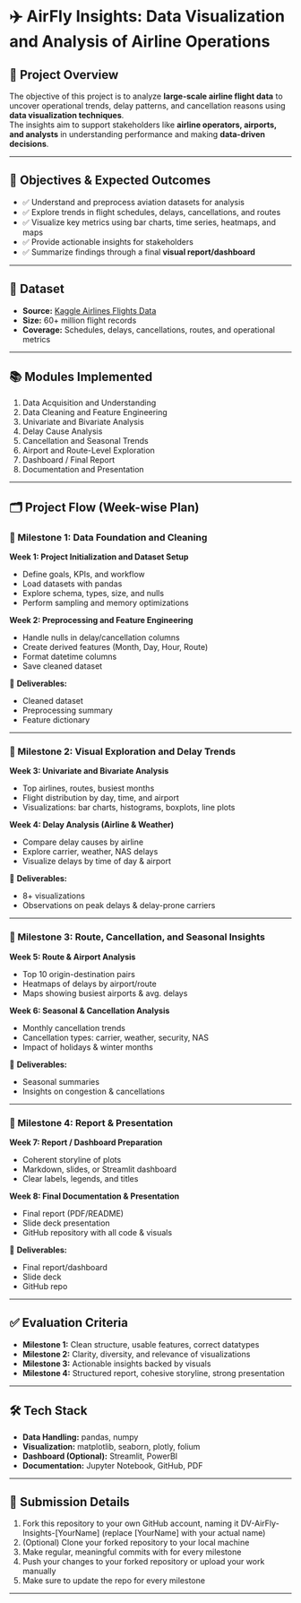 # ✈️ AirFly Insights: Data Visualization and Analysis of Airline Operations

## 📌 Project Overview
The objective of this project is to analyze **large-scale airline flight data** to uncover operational trends, delay patterns, and cancellation reasons using **data visualization techniques**.  
The insights aim to support stakeholders like **airline operators, airports, and analysts** in understanding performance and making **data-driven decisions**.  

---

## 🎯 Objectives & Expected Outcomes
- ✅ Understand and preprocess aviation datasets for analysis  
- ✅ Explore trends in flight schedules, delays, cancellations, and routes  
- ✅ Visualize key metrics using bar charts, time series, heatmaps, and maps  
- ✅ Provide actionable insights for stakeholders  
- ✅ Summarize findings through a final **visual report/dashboard**  

---

## 📂 Dataset
- **Source:** [Kaggle Airlines Flights Data](https://www.kaggle.com/)  
- **Size:** 60+ million flight records  
- **Coverage:** Schedules, delays, cancellations, routes, and operational metrics  

---

## 📚 Modules Implemented
1. Data Acquisition and Understanding  
2. Data Cleaning and Feature Engineering  
3. Univariate and Bivariate Analysis  
4. Delay Cause Analysis  
5. Cancellation and Seasonal Trends  
6. Airport and Route-Level Exploration  
7. Dashboard / Final Report  
8. Documentation and Presentation  

---

## 🗂️ Project Flow (Week-wise Plan)

### 🔹 Milestone 1: Data Foundation and Cleaning
**Week 1: Project Initialization and Dataset Setup**
- Define goals, KPIs, and workflow  
- Load datasets with pandas  
- Explore schema, types, size, and nulls  
- Perform sampling and memory optimizations  

**Week 2: Preprocessing and Feature Engineering**
- Handle nulls in delay/cancellation columns  
- Create derived features (Month, Day, Hour, Route)  
- Format datetime columns  
- Save cleaned dataset  

📌 **Deliverables:**  
- Cleaned dataset  
- Preprocessing summary  
- Feature dictionary  

---

### 🔹 Milestone 2: Visual Exploration and Delay Trends
**Week 3: Univariate and Bivariate Analysis**
- Top airlines, routes, busiest months  
- Flight distribution by day, time, and airport  
- Visualizations: bar charts, histograms, boxplots, line plots  

**Week 4: Delay Analysis (Airline & Weather)**
- Compare delay causes by airline  
- Explore carrier, weather, NAS delays  
- Visualize delays by time of day & airport  

📌 **Deliverables:**  
- 8+ visualizations  
- Observations on peak delays & delay-prone carriers  

---

### 🔹 Milestone 3: Route, Cancellation, and Seasonal Insights
**Week 5: Route & Airport Analysis**
- Top 10 origin-destination pairs  
- Heatmaps of delays by airport/route  
- Maps showing busiest airports & avg. delays  

**Week 6: Seasonal & Cancellation Analysis**
- Monthly cancellation trends  
- Cancellation types: carrier, weather, security, NAS  
- Impact of holidays & winter months  

📌 **Deliverables:**  
- Seasonal summaries  
- Insights on congestion & cancellations  

---

### 🔹 Milestone 4: Report & Presentation
**Week 7: Report / Dashboard Preparation**
- Coherent storyline of plots  
- Markdown, slides, or Streamlit dashboard  
- Clear labels, legends, and titles  

**Week 8: Final Documentation & Presentation**
- Final report (PDF/README)  
- Slide deck presentation  
- GitHub repository with all code & visuals  

📌 **Deliverables:**  
- Final report/dashboard  
- Slide deck  
- GitHub repo  

---

## ✅ Evaluation Criteria
- **Milestone 1:** Clean structure, usable features, correct datatypes  
- **Milestone 2:** Clarity, diversity, and relevance of visualizations  
- **Milestone 3:** Actionable insights backed by visuals  
- **Milestone 4:** Structured report, cohesive storyline, strong presentation  

---

## 🛠️ Tech Stack
- **Data Handling:** pandas, numpy  
- **Visualization:** matplotlib, seaborn, plotly, folium  
- **Dashboard (Optional):** Streamlit, PowerBI  
- **Documentation:** Jupyter Notebook, GitHub, PDF  

---

## 📌 Submission Details
1. Fork this repository to your own GitHub account, naming it DV-AirFly-Insights-[YourName] (replace [YourName] with your actual name)
2. (Optional) Clone your forked repository to your local machine 
3. Make regular, meaningful commits with for every milestone
4. Push your changes to your forked repository or upload your work manually
5. Make sure to update the repo for every milestone 

---
